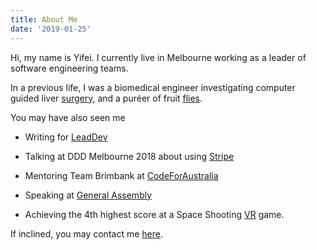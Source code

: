 ```yaml
---
title: About Me
date: '2019-01-25'
---
```


Hi, my name is Yifei. I currently live in Melbourne working as a leader of software engineering teams. 

In a previous life, I was a biomedical engineer investigating computer guided
liver [surgery](https://doi.org/10.1117/12.2044250), and a puréer of fruit [flies](http://dx.doi.org/10.1016/j.ympev.2010.11.022).

You may have also seen me 

* Writing for [LeadDev](https://leaddev.com/community/yi-fei-wu)

* Talking at DDD Melbourne 2018 about using [Stripe](https://twitter.com/DDDMelb/status/1038952464970444801)

* Mentoring Team Brimbank at [CodeForAustralia](https://blog.codeforaustralia.org/tagged/brimbank)

* Speaking at [General Assembly](https://generalassemb.ly/instructors/yifei-wu/15568)

* Achieving the 4th highest score at a Space Shooting [VR](https://zerolatencyvr.com/melbourne/game-results/101637?ss=true&pid=cgsFKnJcsxnvUILz4Dd9jg) game.


If inclined, you may contact me [here](https://www.linkedin.com/in/wuy10).
